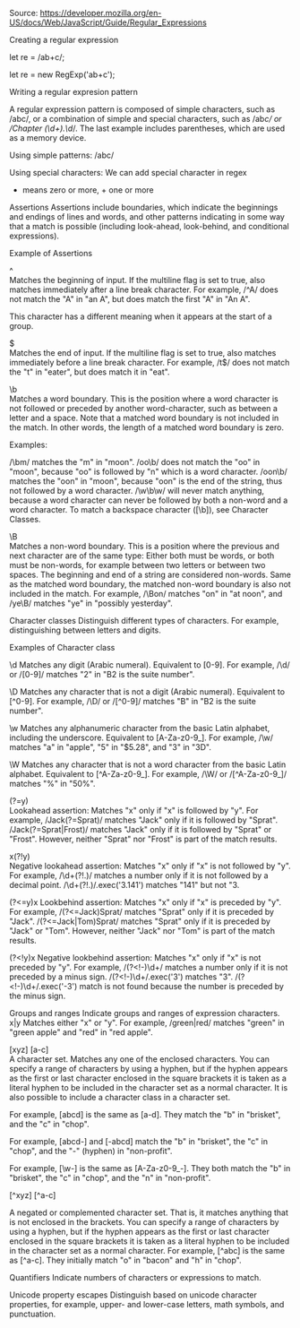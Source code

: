 Source: https://developer.mozilla.org/en-US/docs/Web/JavaScript/Guide/Regular_Expressions

Creating a regular expression

let re = /ab+c/;

let re = new RegExp('ab+c');

Writing a regular expresion pattern

A regular expression pattern is composed of simple characters, such as /abc/, or a combination of simple and special characters, 
such as /ab*c/ or /Chapter (\d+)\.\d*/. The last example includes parentheses, which are used as a memory device.

Using simple patterns:
/abc/

Using special characters: 
We can add special character in regex
* means zero or more, + one or more

Assertions
Assertions include boundaries, which indicate the beginnings and endings of lines and words, and other patterns indicating in some way 
that a match is possible (including look-ahead, look-behind, and conditional expressions).

Example of Assertions

^	
Matches the beginning of input. If the multiline flag is set to true, also matches immediately after a line break character. 
For example, /^A/ does not match the "A" in "an A", but does match the first "A" in "An A".

This character has a different meaning when it appears at the start of a group.

$	
Matches the end of input. If the multiline flag is set to true, also matches immediately before a line break character. 
For example, /t$/ does not match the "t" in "eater", but does match it in "eat".

\b	
Matches a word boundary. This is the position where a word character is not followed or preceded by another word-character, such as between a letter and a space. Note that a matched word boundary is not included in the match. In other words, the length of a matched word boundary is zero.

Examples:

/\bm/ matches the "m" in "moon".
/oo\b/ does not match the "oo" in "moon", because "oo" is followed by "n" which is a word character.
/oon\b/ matches the "oon" in "moon", because "oon" is the end of the string, thus not followed by a word character.
/\w\b\w/ will never match anything, because a word character can never be followed by both a non-word and a word character.
To match a backspace character ([\b]), see Character Classes.

\B	
Matches a non-word boundary. This is a position where the previous and next character are of the same type: Either both must be words, 
or both must be non-words, for example between two letters or between two spaces. The beginning and end of a string are considered 
non-words. Same as the matched word boundary, the matched non-word boundary is also not included in the match. 
For example, /\Bon/ matches "on" in "at noon", and /ye\B/ matches "ye" in "possibly yesterday".

Character classes
Distinguish different types of characters. For example, distinguishing between letters and digits.

Examples of Character class

\d	Matches any digit (Arabic numeral). Equivalent to [0-9]. For example, /\d/ or /[0-9]/ matches "2" in "B2 is the suite number".

\D	Matches any character that is not a digit (Arabic numeral). Equivalent to [^0-9]. For example, /\D/ or /[^0-9]/ matches "B" in "B2 is the suite number".

\w	Matches any alphanumeric character from the basic Latin alphabet, including the underscore. Equivalent to [A-Za-z0-9_]. For example, /\w/ matches "a" in "apple", "5" in "$5.28", and "3" in "3D".

\W	Matches any character that is not a word character from the basic Latin alphabet. Equivalent to [^A-Za-z0-9_]. For example, /\W/ or /[^A-Za-z0-9_]/ matches "%" in "50%".


(?=y)	
Lookahead assertion: Matches "x" only if "x" is followed by "y". For example, /Jack(?=Sprat)/ matches "Jack" only if it is followed by "Sprat".
/Jack(?=Sprat|Frost)/ matches "Jack" only if it is followed by "Sprat" or "Frost". However, neither "Sprat" nor "Frost" is part of the match results.

x(?!y)	
Negative lookahead assertion: Matches "x" only if "x" is not followed by "y". For example, /\d+(?!\.)/ matches a number only if it is not followed by a decimal point. /\d+(?!\.)/.exec('3.141') matches "141" but not "3.

(?<=y)x	
Lookbehind assertion: Matches "x" only if "x" is preceded by "y". For example, /(?<=Jack)Sprat/ matches "Sprat" only if it is preceded by "Jack". /(?<=Jack|Tom)Sprat/ matches "Sprat" only if it is preceded by "Jack" or "Tom". However, neither "Jack" nor "Tom" is part of the match results.

(?<!y)x	
Negative lookbehind assertion: Matches "x" only if "x" is not preceded by "y". For example, /(?<!-)\d+/ matches a number only if it is not preceded by a minus sign. /(?<!-)\d+/.exec('3') matches "3". /(?<!-)\d+/.exec('-3')  match is not found because the number is preceded by the minus sign.

Groups and ranges
Indicate groups and ranges of expression characters.
x|y	
Matches either "x" or "y". For example, /green|red/ matches "green" in "green apple" and "red" in "red apple".

[xyz]
[a-c]	
A character set. Matches any one of the enclosed characters. You can specify a range of characters by using a hyphen, but if the hyphen appears as the first or last character enclosed in the square brackets it is taken as a literal hyphen to be included in the character set as a normal character. It is also possible to include a character class in a character set.

For example, [abcd] is the same as [a-d]. They match the "b" in "brisket", and the "c" in "chop".

For example, [abcd-] and [-abcd] match the "b" in "brisket", the "c" in "chop", and the "-" (hyphen) in "non-profit".

For example, [\w-] is the same as [A-Za-z0-9_-]. They both match the "b" in "brisket", the "c" in "chop", and the "n" in "non-profit".

[^xyz]
[^a-c]

A negated or complemented character set. That is, it matches anything that is not enclosed in the brackets. You can specify a range of characters by using a hyphen, but if the hyphen appears as the first or last character enclosed in the square brackets it is taken as a literal hyphen to be included in the character set as a normal character. For example, [^abc] is the same as [^a-c]. They initially match "o" in "bacon" and "h" in "chop".

Quantifiers
Indicate numbers of characters or expressions to match.

Unicode property escapes
Distinguish based on unicode character properties, for example, upper- and lower-case letters, math symbols, and punctuation.


